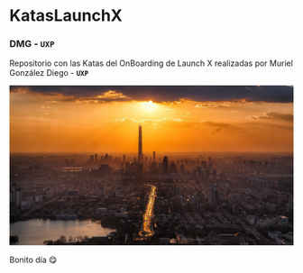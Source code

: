 # KatasLaunchX
### DMG - **`UXP`**


Repositorio con las Katas del OnBoarding de Launch X realizadas por Muriel González Diego - **`UXP`**

![Paisaje](tianjin-geecb47458_1920.jpg)

Bonito día 😋
